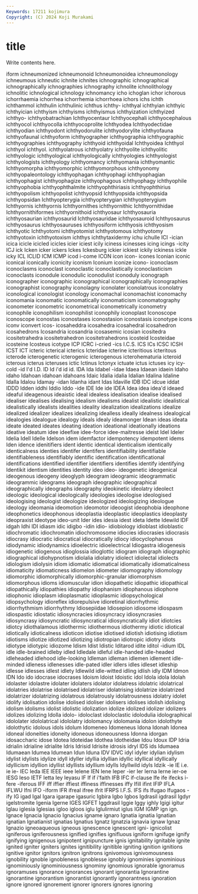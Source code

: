 ```yaml
---
Keywords: 17211 kojimura
Copyright: (C) 2024 Koji Murakami
---
```


# title

Write contents here.



iform ichneumonized
ichneumonoid Ichneumonoidea ichneumonology ichneumous ichneutic ichnite ichnites ichnographic ichnographical ichnographically
ichnographies ichnography ichnolite ichnolithology ichnolitic ichnological ichnology ichnomancy icho ichoglan
ichor ichorous ichorrhaemia ichorrhea ichorrhemia ichorrhoea ichors ichs ichth ichthammol
ichthulin ichthulinic ichthus ichthy- ichthyal ichthyian ichthyic ichthyician ichthyism ichthyisms
ichthyismus ichthyization ichthyized ichthyo- ichthyobatrachian Ichthyocentaur Ichthyocephali ichthyocephalous ichthyocol ichthyocolla
ichthyocoprolite Ichthyodea Ichthyodectidae ichthyodian ichthyodont ichthyodorulite ichthyodorylite ichthyofauna ichthyofaunal ichthyoform
ichthyographer ichthyographia ichthyographic ichthyographies ichthyography ichthyoid ichthyoidal Ichthyoidea Ichthyol ichthyol
ichthyol. ichthyolatrous ichthyolatry ichthyolite ichthyolitic ichthyologic ichthyological ichthyologically ichthyologies ichthyologist
ichthyologists ichthyology ichthyomancy ichthyomania ichthyomantic Ichthyomorpha ichthyomorphic ichthyomorphous ichthyonomy ichthyopaleontology
ichthyophagan ichthyophagi ichthyophagian ichthyophagist ichthyophagize ichthyophagous ichthyophagy ichthyophile ichthyophobia ichthyophthalmite
ichthyophthiriasis ichthyophthirius ichthyopolism ichthyopolist ichthyopsid Ichthyopsida ichthyopsida ichthyopsidan Ichthyopterygia ichthyopterygian
ichthyopterygium Ichthyornis ichthyornis Ichthyornithes ichthyornithic Ichthyornithidae Ichthyornithiformes ichthyornithoid ichthyosaur Ichthyosauria
ichthyosaurian ichthyosaurid Ichthyosauridae ichthyosauroid Ichthyosaurus ichthyosaurus ichthyosauruses ichthyosiform ichthyosis ichthyosism
ichthyotic Ichthyotomi ichthyotomist ichthyotomous ichthyotomy ichthyotoxin ichthyotoxism ichthys ichthytaxidermy ichu
ichulle ICI -ician icica icicle icicled icicles icier iciest icily
iciness icinesses icing icings -icity ICJ ick Icken icker ickers
Ickes Ickesburg ickier ickiest ickily ickiness ickle icky ICL ICLID
ICM ICMP icod i-come ICON icon icon- icones Iconian iconic
iconical iconically iconicity iconism Iconium iconize icono- iconoclasm iconoclasms iconoclast
iconoclastic iconoclastically iconoclasticism iconoclasts iconodule iconodulic iconodulist iconoduly iconograph iconographer
iconographic iconographical iconographically iconographies iconographist iconography iconolagny iconolater iconolatrous iconolatry
iconological iconologist iconology iconomachal iconomachist iconomachy iconomania iconomatic iconomatically iconomaticism
iconomatography iconometer iconometric iconometrical iconometrically iconometry iconophile iconophilism iconophilist iconophily
iconoplast Iconoscope iconoscope iconostas iconostases iconostasion iconostasis iconotype icons iconv
iconvert icos- icosaheddra icosahedra icosahedral icosahedron icosahedrons Icosandria icosandria icosasemic
icosian icositedra icositetrahedra icositetrahedron icositetrahedrons icosteid Icosteidae icosteine Icosteus icotype
ICP ICRC i-cried -ics I.C.S. ICS ICs ICSC ICSH ICST
ICT icteric icterical icterics Icteridae icterine icteritious icteritous icterode icterogenetic
icterogenic icterogenous icterohematuria icteroid icterous icterus icteruses ictic Ictinus Ictonyx
ictuate ictus ictuses icy icy-cold -id I'd I.D. ID Id
i'd id id. IDA Ida Idabel -idae Idaea Idaean idaein
Idaho idaho Idahoan idahoan idahoans Idaic Idalia idalia Idalian Idalina
Idaline Idalla Idalou Idamay -idan Idanha idant Idas Idaville IDB
IDC idcue iddat IDDD Idden iddhi Iddio Iddo -ide IDE
Ide ide IDEA Idea idea idea'd ideaed ideaful ideagenous ideaistic
ideal idealess idealisation idealise idealised idealiser idealises idealising idealism idealisms
idealist idealistic idealistical idealistically idealists idealities ideality idealization idealizations idealize
idealized idealizer idealizes idealizing idealless ideally idealness idealogical idealogies idealogue
idealogy ideals idealy ideamonger Idean ideas ideata ideate ideated ideates
ideating ideation ideational ideationally ideations ideative ideatum idee ideefixe idee-force
idee-maitresse ideist Idel Ideler Idelia Idell Idelle Idelson idem idemfactor
idempotency idempotent idems Iden idence idenitifiers ident identic identical identicalism
identically identicalness identies identifer identifers identifiability identifiable identifiableness identifiably identific
identification identificational identifications identified identifier identifiers identifies identify identifying Identikit
identism identities identity ideo ideo- ideogenetic ideogenical ideogenous ideogeny ideoglyph
ideogram ideogramic ideogrammatic ideogrammic ideograms ideograph ideographic ideographical ideographically ideographs
ideography ideokinetic ideolatry ideolect ideologic ideological ideologically ideologies ideologise ideologised
ideologising ideologist ideologize ideologized ideologizing ideologue ideology ideomania ideomotion ideomotor
ideoogist ideophobia ideophone ideophonetics ideophonous ideoplastia ideoplastic ideoplastics ideoplasty ideopraxist
ideotype ideo-unit Ider ides idesia idest ideta Idette Idewild IDF
idgah Idhi IDI idiasm idic idigbo -idin idio- idiobiology idioblast
idioblastic idiochromatic idiochromatin idiochromosome idiocies idiocrasies idiocrasis idiocrasy idiocratic idiocratical
idiocratically idiocy idiocyclophanous idiodynamic idiodynamics idioelectric idioelectrical Idiogastra idiogenesis idiogenetic
idiogenous idioglossia idioglottic idiogram idiograph idiographic idiographical idiohypnotism idiolalia idiolatry
idiolect idiolectal idiolects idiologism idiolysin idiom idiomatic idiomatical idiomatically idiomaticalness
idiomaticity idiomaticness idiomelon idiometer idiomography idiomology idiomorphic idiomorphically idiomorphic-granular idiomorphism
idiomorphous idioms idiomuscular idion idiopathetic idiopathic idiopathical idiopathically idiopathies idiopathy
idiophanism idiophanous idiophone idiophonic idioplasm idioplasmatic idioplasmic idiopsychological idiopsychology idioreflex
idiorepulsive idioretinal idiorrhythmic idiorrhythmism idiorrhythmy Idiosepiidae Idiosepion idiosome idiospasm idiospastic
idiostatic idiosyncracies idiosyncracy idiosyncrasies idiosyncrasy idiosyncratic idiosyncratical idiosyncratically idiot idiotcies
idiotcy idiothalamous idiothermic idiothermous idiothermy idiotic idiotical idiotically idioticalness idioticon
idiotise idiotised idiotish idiotising idiotism idiotisms idiotize idiotized idiotizing idiotropian
idiotropic idiotry idiots idiotype idiotypic idiozome Idism Idist Idistic Iditarod
idite iditol -idium IDL idle idle-brained idleby idled Idledale idleful
idle-handed idle-headed idleheaded idlehood idle-looking Idleman idleman idlemen idlement idle-minded
idleness idlenesses idle-pated idler idlers idles idleset idleship idlesse idlesses
idlest idlety Idlewild idle-witted idling idlish idly IDM Idmon IDN
Ido ido idocrase idocrases Idoism Idoist Idoistic idol Idola idola
Idolah idolaster idolastre idolater idolaters idolator idolatress idolatric idolatrical idolatries
idolatrise idolatrised idolatriser idolatrising idolatrize idolatrized idolatrizer idolatrizing idolatrous idolatrously
idolatrousness idolatry idolet idolify idolisation idolise idolised idoliser idolisers idolises
idolish idolising idolism idolisms idolist idolistic idolization idolize idolized idolizer
idolizers idolizes idolizing Idolla idolo- idoloclast idoloclastic idolodulia idolographical idololater
idololatrical idololatry idolomancy idolomania idolon idolothyte idolothytic idolous idols idolum
Idomeneo Idomeneus Idona Idonah Idonea idoneal idoneities idoneity idoneous idoneousness
Idonna idorgan idosaccharic idose Idotea Idoteidae Idothea Idotheidae Idou Idoux
IDP Idria idrialin idrialine idrialite Idris Idrisid Idrisite idrosis idryl
IDS ids Idumaea Idumaean Idumea Idumean Idun Iduna IDV IDVC
idyl idyler idylian idylism idylist idylists idylize idyll idyller idyllia
idyllian idyllic idyllical idyllically idyllicism idyllion idyllist idyllists idyllium idylls
Idyllwild idyls Idzik -ie IE i.e. ie ie- IEC Ieda
IEE IEEE ieee Ielene IEN Iene Ieper -ier Ier Ierna
Ierne ier-oe IESG Ieso IETF Ietta Iey Ieyasu IF If
if i'faith IFB IFC if-clause Ife ife ifecks i-fere -iferous
IFF iff iffier iffiest iffiness iffinesses iffy Ifill ifint IFIP
IFLA IFLWU Ifni IFO -iform IFR ifreal ifree ifrit IFRPS
I.F.S. IFS ifs Ifugao Ifugaos -ify IG igad Igal Igara
igarape igasuric Igbira Igbo Igbos Igdrasil igdrasil Igdyr igelstromite Igenia
Igerne IGES IGFET Iggdrasil Iggie Iggy ighly Igigi igitur Iglau
iglesia Iglesias igloo igloos iglu Iglulirmiut iglus IGM IGMP ign
ign. Ignace Ignacia Ignacio Ignacius igname ignaro Ignatia ignatia Ignatian
ignatian Ignatianist ignatias Ignatius Ignatz Ignatzia ignavia ignaw Ignaz Ignazio
igneoaqueous igneous ignescence ignescent igni- ignicolist igniferous igniferousness ignified ignifies
ignifluous igniform ignifuge ignify ignifying ignigenous ignipotent ignipuncture ignis ignitability
ignitable ignite ignited igniter igniters ignites ignitibility ignitible igniting ignition
ignitions ignitive ignitor ignitors ignitron ignitrons ignivomous ignivomousness ignobility ignoble
ignobleness ignoblesse ignobly ignominies ignominious ignominiously ignominiousness ignominy ignomious ignorable
ignoramus ignoramuses ignorance ignorances ignorant ignorantia Ignorantine ignorantine ignorantism ignorantist
ignorantly ignorantness ignoration ignore ignored ignorement ignorer ignorers ignores ignoring
